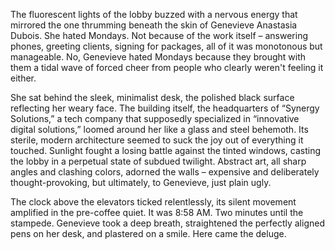 The fluorescent lights of the lobby buzzed with a nervous energy that mirrored the one thrumming beneath the skin of Genevieve Anastasia Dubois. She hated Mondays. Not because of the work itself – answering phones, greeting clients, signing for packages, all of it was monotonous but manageable. No, Genevieve hated Mondays because they brought with them a tidal wave of forced cheer from people who clearly weren't feeling it either.

She sat behind the sleek, minimalist desk, the polished black surface reflecting her weary face. The building itself, the headquarters of “Synergy Solutions,” a tech company that supposedly specialized in “innovative digital solutions,” loomed around her like a glass and steel behemoth. Its sterile, modern architecture seemed to suck the joy out of everything it touched. Sunlight fought a losing battle against the tinted windows, casting the lobby in a perpetual state of subdued twilight. Abstract art, all sharp angles and clashing colors, adorned the walls – expensive and deliberately thought-provoking, but ultimately, to Genevieve, just plain ugly.

The clock above the elevators ticked relentlessly, its silent movement amplified in the pre-coffee quiet. It was 8:58 AM. Two minutes until the stampede. Genevieve took a deep breath, straightened the perfectly aligned pens on her desk, and plastered on a smile. Here came the deluge.
